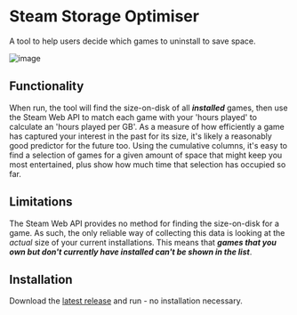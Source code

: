 # Steam Storage Optimiser
A tool to help users decide which games to uninstall to save space.

![image](https://user-images.githubusercontent.com/15602977/172073497-910b6b42-97b2-4735-9424-dd807d182f9d.png)

## Functionality
When run, the tool will find the size-on-disk of all ***installed*** games, then use the Steam Web API to match each game with your 'hours played' to calculate an 'hours played per GB'. As a measure of how efficiently a game has captured your interest in the past for its size, it's likely a reasonably good predictor for the future too. Using the cumulative columns, it's easy to find a selection of games for a given amount of space that might keep you most entertained, plus show how much time that selection has occupied so far.

## Limitations
The Steam Web API provides no method for finding the size-on-disk for a game. As such, the only reliable way of collecting this data is looking at the *actual* size of your current installations. This means that ***games that you own but don't currently have installed can't be shown in the list***. 

## Installation
Download the [latest release](https://github.com/JakeMartin-ICL/steam-storage-optimiser/releases/latest) and run - no installation necessary.
